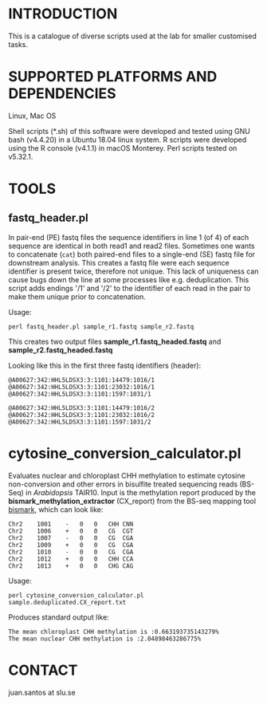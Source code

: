 
# INTRODUCTION

This is a catalogue of diverse scripts used at the lab for smaller customised tasks.
 
# SUPPORTED PLATFORMS AND DEPENDENCIES

Linux, Mac OS

Shell scripts (*.sh) of this software were developed and tested using GNU bash (v4.4.20) in a Ubuntu 18.04 linux system. R scripts were developed using the R console (v4.1.1) in macOS Monterey. Perl scripts tested on v5.32.1.

# TOOLS

## fastq_header.pl
In pair-end (PE) fastq files the sequence identifiers in line 1 (of 4) of each sequence are identical in both read1 and read2 files. Sometimes one wants to concatenate (```cat```) both paired-end files to a single-end (SE) fastq file for downstream analysis. This creates a fastq file were each sequence identifier is present twice, therefore not unique. This lack of uniqueness can cause bugs down the line at some processes like e.g. deduplication. 
This script adds endings '/1' and '/2' to the identifier of each read in the pair to make them unique prior to concatenation.

Usage:
```
perl fastq_header.pl sample_r1.fastq sample_r2.fastq
```

This creates two output files **sample_r1.fastq_headed.fastq** and **sample_r2.fastq_headed.fastq**

Looking like this in the first three fastq identifiers (header):
```
@A00627:342:HHL5LDSX3:3:1101:14479:1016/1
@A00627:342:HHL5LDSX3:3:1101:23032:1016/1
@A00627:342:HHL5LDSX3:3:1101:1597:1031/1
```

```
@A00627:342:HHL5LDSX3:3:1101:14479:1016/2
@A00627:342:HHL5LDSX3:3:1101:23032:1016/2
@A00627:342:HHL5LDSX3:3:1101:1597:1031/2
```
# cytosine_conversion_calculator.pl

Evaluates nuclear and chloroplast CHH methylation to estimate cytosine non-conversion and other errors in bisulfite treated sequencing reads (BS-Seq) in *Arabidopsis* TAIR10. Input is the methylation report produced by the **bismark_methylation_extractor** (CX_report) from the BS-seq mapping tool [bismark](https://www.bioinformatics.babraham.ac.uk/projects/bismark/), which can look like:
```
Chr2	1001	-	0	0	CHH	CNN
Chr2	1006	+	0	0	CG	CGT
Chr2	1007	-	0	0	CG	CGA
Chr2	1009	+	0	0	CG	CGA
Chr2	1010	-	0	0	CG	CGA
Chr2	1012	+	0	0	CHH	CCA
Chr2	1013	+	0	0	CHG	CAG
```

Usage:
```
perl cytosine_conversion_calculator.pl sample.deduplicated.CX_report.txt
```

Produces standard output like:
```
The mean chloroplast CHH methylation is :0.663193735143279% 
The mean nuclear CHH methylation is :2.04898463286775% 
```

# CONTACT
juan.santos at slu.se
